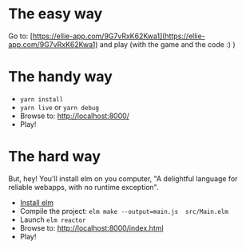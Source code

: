 # The easy way

Go to: [https://ellie-app.com/9G7vRxK62Kwa1](https://ellie-app.com/9G7vRxK62Kwa1) and play (with the game and the code :) )

# The handy way

* `yarn install`
* `yarn live` or `yarn debug`
* Browse to: [http://localhost:8000/](http://localhost:8000/)
* Play!

# The hard way

But, hey! You'll install elm on you computer, "A delightful language for reliable webapps, with no runtime exception".

* [Install elm](https://guide.elm-lang.org/install/elm.html)
* Compile the project: 
   ```elm make --output=main.js  src/Main.elm```
* Launch `elm reactor`
* Browse to: [http://localhost:8000/index.html](http://localhost:8000/index.html)
* Play!

